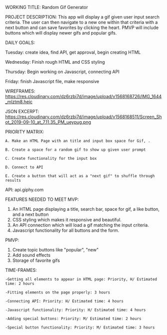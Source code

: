 WORKING TITLE:
Random Gif Generator

PROJECT DESCRIPTION:
    This app will display a gif given user input search criteria. The user can then navigate to a new one within that criteria with a next button and can save favorites by clicking the heart. PMVP will include buttons which will display newer gifs and popular gifs.

DAILY GOALS: 

Tuesday: 
    create idea, find API, get approval, begin creating HTML 

Wednesday: 
    Finish rough HTML and CSS styling

Thursday: 
    Begin working on Javascript, connecting API

Friday: 
    finish Javascript file, make responsive


WIREFRAMES: 
    https://res.cloudinary.com/dz6rzbi7d/image/upload/v1568168726/IMG_1644_mlztm8.heic

JSON EXCERPT:
    https://res.cloudinary.com/dz6rzbi7d/image/upload/v1568168511/Screen_Shot_2019-09-10_at_7.11.35_PM_ueypug.png



PRIORITY MATRIX:
    
    A. Make an HTML Page with an title and input box space for Gif, .
    
    B. Create a space for a random gif to show up given user prompt
    
    C. Create functionality for the input box
    
    D. Connect to API
    
    E. Create a button that will act as a "next gif" to shuffle through results

API:
    api.giphy.com


FEATURES NEEDED TO MEET MVP:
1. An HTML page displaying a title, search bar, space for gif, a like button, and a next button
2. CSS styling which makes it responsive and beautiful.
3. An API connection which will load a gif matching the input criteria.
4. Javascript functionality for all buttons and the form.

PMVP: 
1. Create topic buttons like "popular", "new"
2. Add sound effects
3. Storage of favorite gifs

TIME-FRAMES:

    -Getting all elements to appear in HTML page: Priority, H/ Estimated time: 2 hours

    -Fitting elements on the page properly: 3 hours

    -Connecting API: Priority: H/ Estimated time: 4 hours

    -Javascript functionality: Priority: H/ Estimated time: 4 hours

    -Adding special buttons: Priority: M/ Estimated time: 2 hours

    -Special button functionality: Priority: M/ Estimated time: 3 hours